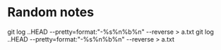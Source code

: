
# Random notes

git log <commit>..HEAD --pretty=format:"-%s%n%b%n" --reverse > a.txt
git log ..HEAD --pretty=format:"-%s%n%b%n" --reverse > a.txt

